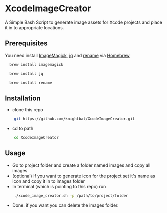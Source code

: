 # XcodeImageCreator


A Simple Bash Script to generate image assets for Xcode projects and place it in to appropriate locations.

## Prerequisites
You need install [ImageMagick](https://www.imagemagick.org), [jq](https://github.com/stedolan/jq) and [rename](http://plasmasturm.org/code/rename/) via [Homebrew](https://brew.sh/)

```bash
  brew install imagemagick
```
```bash
  brew install jq
```
```bash
  brew install rename
```

## Installation

* clone this repo

```bash
    git https://github.com/knightbat/XcodeImageCreator.git
```
* cd to path

```bash
    cd XcodeImageCreator
```

## Usage
* Go to project folder and create a folder named images and copy all images
* (optional) If you want to generate icon for the project set it's name as icon and copy it in to images folder
* In terminal (which is pointing to this repo) run
``` bash
    ./xcode_image_creator.sh -p /path/to/project/folder
```
* Done. if you want you can delete the images folder.
